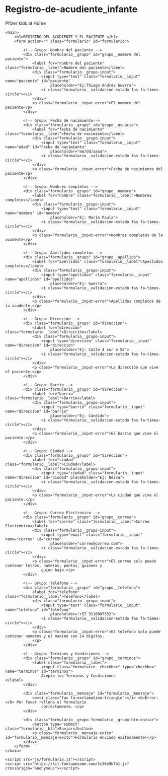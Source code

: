 # Registro-de-acudiente_infante
Pfizer kids at Home
<!DOCTYPE html>
<html lang="en">

<head>
	<meta charset="UTF-8">
	<meta name="viewport" content="width=device-width, initial-scale=1.0">
	<title>Formulario del paciente</title>
	<link rel="stylesheet" href="https://necolas.github.io/normalize.css/8.0.1/normalize.css">
	<link href="https://fonts.googleapis.com/css2?family=Roboto:wght@400;700&display=swap" rel="stylesheet">
	<link rel="stylesheet" href="css/estilos.css">
</head>

<body>

	<main>
		<h1>REGISTRO DEL ACUDIENTE Y EL PACIENTE </h1>
		<form action="" class="formulario" id="formulario">

			<!-- Grupo: Nombre del paciente -->
			<div class="formulario__grupo" id="grupo__nombre del paciente">
				<label for="nombre del paciente" class="formulario__label">Nombre del paciente</label>
				<div class="formulario__grupo-input">
					<input type="text" class="formulario__input" name="paciente" id="paciente"
						placeholder="Ej:Thiago Andrés Guerra">
					<i class="formulario__validacion-estado fas fa-times-circle"></i>
				</div>
				<p class="formulario__input-error">El nombre del paciente</p>
			</div>

			<!-- Grupo: Fecha de nacimiento-->
			<div class="formulario__grupo" id="grupo__usuario">
				<label for="fecha de nacimiento" class="formulario__label">Fecha de nacimiento</label>
				<div class="formulario__grupo-input">
					<input type="text" class="formulario__input" name="edad" id="Fecha de nacimiento"
						placeholder="mm/dd/aaaa">
					<i class="formulario__validacion-estado fas fa-times-circle"></i>
				</div>
				<p class="formulario__input-error">Fecha de nacimiento del paciente</p>
			</div>

			<!-- Grupo: Nombres completos -->
			<div class="formulario__grupo" id="grupo__nombre">
				<label for="nombre" class="formulario__label">Nombres completos</label>
				<div class="formulario__grupo-input">
					<input type="text" class="formulario__input" name="nombre" id="nombre"
						placeholder="Ej: María Paula">
					<i class="formulario__validacion-estado fas fa-times-circle"></i>
				</div>
				<p class="formulario__input-error">Nombres completos de la acudente</p>
			</div>

			<!-- Grupo: Apellidos completos -->
			<div class="formulario__grupo" id="grupo__apellido">
				<label for="apellidos" class="formulario__label">Apellidos completos</label>
				<div class="formulario__grupo-input">
					<input type="apellidos" class="formulario__input" name="apellidos" id="apellidos"
						placeholder="Ej: Guerra">
					<i class="formulario__validacion-estado fas fa-times-circle"></i>
				</div>
				<p class="formulario__input-error">Apellidos completos de la acudente.</p>
			</div>

			<!-- Grupo: Dirección -->
			<div class="formulario__grupo" id="direccion">
				<label for="direccion" class="formulario__label">Dirección</label>
				<div class="formulario__grupo-input">
					<input type="direccion" class="formulario__input" name="direccion" id="direccion"
						placeholder="Ej: Calle 4 sur e 56">
					<i class="formulario__validacion-estado fas fa-times-circle"></i>
				</div>
				<p class="formulario__input-error">La dirección que vive el paciente.</p>
			</div>

			<!-- Grupo: Barrio -->
			<div class="formulario__grupo" id="direccion">
				<label for="barrio" class="formulario__label">Barrio</label>
				<div class="formulario__grupo-input">
					<input type="barrio" class="formulario__input" name="direccion" id="barrio"
						placeholder="Ej: Cándido">
					<i class="formulario__validacion-estado fas fa-times-circle"></i>
				</div>
				<p class="formulario__input-error">El barrio que vive el paciente.</p>
			</div>

			<!-- Grupo: Ciudad -->
			<div class="formulario__grupo" id="direccion">
				<label for="ciudad" class="formulario__label">Ciudad</label>
				<div class="formulario__grupo-input">
					<input type="ciudad" class="formulario__input" name="direccion" id="ciudad" placeholder="Ej: Neiva">
					<i class="formulario__validacion-estado fas fa-times-circle"></i>
				</div>
				<p class="formulario__input-error">La ciudad que vive el paciente.</p>
			</div>

			<!-- Grupo: Correo Electronico -->
			<div class="formulario__grupo" id="grupo__correo">
				<label for="correo" class="formulario__label">Correo Electrónico</label>
				<div class="formulario__grupo-input">
					<input type="email" class="formulario__input" name="correo" id="correo"
						placeholder="correo@correo.com">
					<i class="formulario__validacion-estado fas fa-times-circle"></i>
				</div>
				<p class="formulario__input-error">El correo solo puede contener letras, numeros, puntos, guiones y
					guion bajo.</p>
			</div>

			<!-- Grupo: Teléfono -->
			<div class="formulario__grupo" id="grupo__telefono">
				<label for="telefono" class="formulario__label">Teléfono</label>
				<div class="formulario__grupo-input">
					<input type="text" class="formulario__input" name="telefono" id="telefono"
						placeholder="+57 3110007332">
					<i class="formulario__validacion-estado fas fa-times-circle"></i>
				</div>
				<p class="formulario__input-error">El telefono solo puede contener numeros y el maximo son 14 dígitos.
				</p>
			</div>

			<!-- Grupo: Terminos y Condiciones -->
			<div class="formulario__grupo" id="grupo__terminos">
				<label class="formulario__label">
					<input class="formulario__checkbox" type="checkbox" name="terminos" id="terminos">
					Acepto los Terminos y Condiciones			
	</label>
			</div>

			<div class="formulario__mensaje" id="formulario__mensaje">
				<p><i class="fas fa-exclamation-triangle"></i> <b>Error:</b> Por favor rellena el formulario
					correctamente. </p>
			</div>

			<div class="formulario__grupo formulario__grupo-btn-enviar">
				<button type="submit" class="formulario__btn">Enviar</button>
				<p class="formulario__mensaje-exito" id="formulario__mensaje-exito">Formulario enviado exitosamente!</p>
			</div>
		</form>
	</main>

	<script src="js/formulario.js"></script>
	<script src="https://kit.fontawesome.com/2c36e9b7b1.js" crossorigin="anonymous"></script>
</body>

</html>
